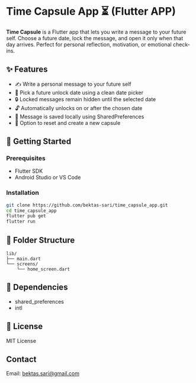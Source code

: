 # Time Capsule App ⏳ (Flutter APP)

**Time Capsule** is a Flutter app that lets you write a message to your future self. Choose a future date, lock the message, and open it only when that day arrives. 
Perfect for personal reflection, motivation, or emotional check-ins.

## ✨ Features

* ✍️ Write a personal message to your future self
* 📅 Pick a future unlock date using a clean date picker
* 🔒 Locked messages remain hidden until the selected date
* 🔓 Automatically unlocks on or after the chosen date
* 💾 Message is saved locally using SharedPreferences
* 🔁 Option to reset and create a new capsule

## 🚀 Getting Started

### Prerequisites

* Flutter SDK
* Android Studio or VS Code

### Installation

```bash
git clone https://github.com/bektas-sari/time_capsule_app.git
cd time_capsule_app
flutter pub get
flutter run
```

## 📁 Folder Structure

```
lib/
├── main.dart
└── screens/
    └── home_screen.dart
```

## 🔧 Dependencies

* shared\_preferences
* intl

## 📄 License

MIT License

## Contact

Email: bektas.sari@gmail.com
